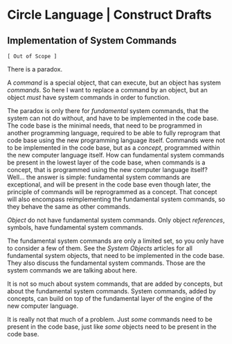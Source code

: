﻿Circle Language | Construct Drafts
==================================

Implementation of System Commands
---------------------------------

`[ Out of Scope ]`

There is a paradox.

A *command* is a special object, that can execute, but an object has system *commands*. So here I want to replace a command by an object, but an object *must* have system commands in order to function.

The paradox is only there for *fundamental* system commands, that the system can not do without, and have to be implemented in the code base. The code base is the minimal needs, that need to be programmed in another programming language, required to be able to fully reprogram that code base using the new programming language itself. Commands were not to be implemented in the code base, but as a *concept*, programmed within the new computer language itself. How can fundamental system commands be present in the lowest layer of the code base, when commands is a concept, that is programmed using the new computer language itself? Well… the answer is simple: fundamental system commands are exceptional, and will be present in the code base even though later, the principle of commands will be reprogrammed as a concept. That concept will also encompass reimplementing the fundamental system commands, so they behave the same as other commands.

*Object* do not have fundamental system commands. Only object *references*, symbols, have fundamental system commands.

The fundamental system commands are only a limited set, so you only have to consider a few of them. See the *System Objects* articles for all fundamental system objects, that need to be implemented in the code base. They also discuss the fundamental system commands. Those are the system commands we are talking about here.

It is not so much about system commands, that are added by concepts, but about the fundamental system commands. System commands, added by concepts, can build on top of the fundamental layer of the engine of the new computer language.

It is really not that much of a problem. Just *some* commands need to be present in the code base, just like *some* objects need to be present in the code base.